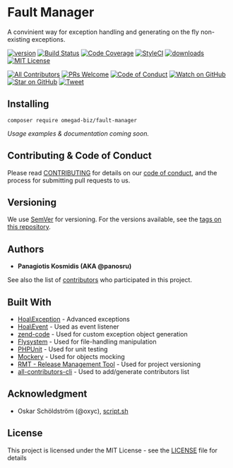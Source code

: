# Fault Manager

A convinient way for exception handling and generating on the fly non-existing exceptions.

[![version][version-badge]][package]
[![Build Status][build-badge]][build]
[![Code Coverage][coverage-badge]][coverage]
[![StyleCI][styleci-badge]][styleci]
[![downloads][downloads-badge]][downloads]
[![MIT License][license-badge]][license]

[![All Contributors](https://img.shields.io/badge/all_contributors-1-orange.svg?style=flat-square)](CONTRIBUTORS.md)
[![PRs Welcome][prs-badge]][prs] [![Code of Conduct][coc-badge]][coc]
[![Watch on GitHub][github-watch-badge]][github-watch]
[![Star on GitHub][github-star-badge]][github-star]
[![Tweet][twitter-badge]][twitter]

## Installing

```
composer require omegad-biz/fault-manager
```

*Usage examples & documentation coming soon.*

## Contributing & Code of Conduct

Please read [CONTRIBUTING](CONTRIBUTING.md) for details on our [code of conduct](CODE_OF_CONDUCT.md), and the process for submitting pull requests to us.

## Versioning

We use [SemVer](http://semver.org/) for versioning. For the versions available, see the [tags on this repository](https://github.com/omegad-biz/fault-manager/tags). 

## Authors

* **Panagiotis Kosmidis (AKA @panosru)**

See also the list of [contributors](CONTRIBUTORS.md) who participated in this project.

## Built With

* [Hoa\Exception](https://hoa-project.net/En/Literature/Hack/Exception.html) - Advanced exceptions
* [Hoa\Event](https://hoa-project.net/En/Literature/Hack/Event.html) - Used as event listener
* [zend-code](https://docs.zendframework.com/zend-code/) - Used for custom exception object generation
* [Flysystem](http://flysystem.thephpleague.com/docs/) - Used for file-handling manipulation
* [PHPUnit](https://phpunit.readthedocs.io/en/7.1/index.html) - Used for unit testing
* [Mockery](http://docs.mockery.io/en/latest/index.html) - Used for objects mocking
* [RMT - Release Management Tool](https://github.com/liip/RMT) - Used for project versioning
* [all-contributors-cli](https://www.npmjs.com/package/all-contributors-cli) - Used to add/generate contributors list

## Acknowledgment

* Oskar Schöldström (@oxyc), [script.sh](https://github.com/oxyc/bash-boilerplate/blob/master/script.sh)

## License

This project is licensed under the MIT License - see the [LICENSE](LICENSE) file for details

[styleci-badge]: https://styleci.io/repos/130613874/shield?branch=master
[styleci]: https://styleci.io/repos/130613874
[build-badge]: https://secure.travis-ci.org/omegad-biz/fault-manager.svg?branch=master
[build]: https://secure.travis-ci.org/omegad-biz/fault-manager
[coverage-badge]: https://coveralls.io/repos/github/omegad-biz/fault-manager/badge.svg?branch=master
[coverage]: https://coveralls.io/github/omegad-biz/fault-manager?branch=master
[version-badge]: https://img.shields.io/packagist/v/omegad-biz/fault-manager.svg
[package]: https://packagist.org/packages/omegad-biz/fault-manager
[downloads-badge]: https://img.shields.io/packagist/dm/omegad-biz/fault-manager.svg
[downloads]: https://packagist.org/packages/omegad-biz/fault-manager/stats
[license-badge]: https://img.shields.io/packagist/l/omegad-biz/fault-manager.svg
[license]: LICENSE

[prs-badge]: https://img.shields.io/badge/PRs-welcome-brightgreen.svg
[prs]: http://makeapullrequest.com
[coc-badge]: https://img.shields.io/badge/code%20of-conduct-ff69b4.svg
[coc]: CODE_OF_CONDUCT.md
[github-watch-badge]: https://img.shields.io/github/watchers/omegad-biz/fault-manager.svg?style=social
[github-watch]: https://github.com/omegad-biz/fault-manager/watchers
[github-star-badge]: https://img.shields.io/github/stars/omegad-biz/fault-manager.svg?style=social
[github-star]: https://github.com/omegad-biz/fault-manager/stargazers
[twitter]: https://twitter.com/intent/tweet?text=Check%20out%20FaultManager!%20https://github.com/omegad-biz/fault-manager%20%F0%9F%91%8D
[twitter-badge]: https://img.shields.io/twitter/url/https://github.com/omegad-biz/fault-manager.svg?style=social
